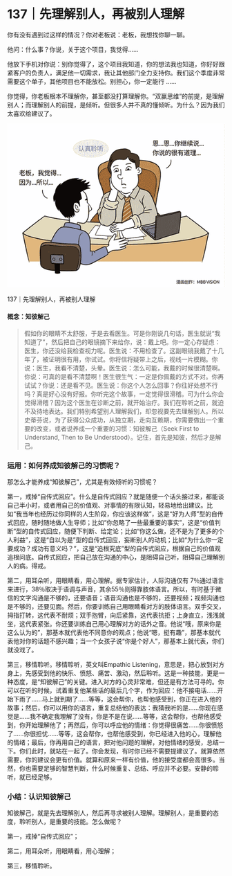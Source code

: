 # 137｜先理解别人，再被别人理解

你有没有遇到过这样的情况？你对老板说：老板，我想找你聊一聊。

他问：什么事？你说，关于这个项目，我觉得……

他放下手机对你说：别你觉得了，这个项目我知道，你的想法我也知道，你好好跟紧客户的负责人，满足他一切需求，我让其他部门全力支持你。我们这个季度非常需要这个单子，其他项目也不能放松。别担心，你一定能行 ……

你觉得，你老板根本不理解你，甚至都没打算理解你。“双赢思维”的前提，是理解别人；而理解别人的前提，是倾听。但很多人并不真的懂倾听。为什么？因为我们太喜欢给建议了。

![](img/dbd35deb22863b64080b6c7f476c87b3.jpg)

137｜先理解别人，再被别人理解

#### 概念：知彼解己

> 假如你的眼睛不太舒服，于是去看医生。可是你刚说几句话，医生就说“我知道了”，然后把自己的眼镜摘下来给你，说：戴上吧。你一定心存疑虑：医生，你还没给我检查视力呢。医生说：不用检查了。这副眼镜我戴了十几年了，被证明很有用，你试试。你将信将疑带上之后，视线一片模糊。你说：医生，我看不清楚，头晕。医生说：怎么可能，我戴的时候很清楚啊。你说：可真的是看不清楚啊！医生很生气：一定是你佩戴的方式不对。你再试试？你说：还是看不见。医生说：你这个人怎么回事？你往好处想不行吗？真是好心没有好报。你听完这个故事，一定觉得很滑稽。可为什么你会觉得滑稽？因为这个医生在诊断之前，就开始治疗。我们在聆听之前，就迫不及待地表达。我们特别希望别人理解我们，却忽视要先去理解别人。所以史蒂芬说，为了获得公众成功，从独立期，走向互赖期，你需要做出一个重要的改变，或者说养成一个重要的习惯：知彼解己（Seek First to Understand, Then to Be Understood）。记住，首先是知彼，然后才是解己。

### 运用：如何养成知彼解己的习惯呢？

那怎么才能养成“知彼解己”，尤其是有效倾听的习惯呢？

第一，戒掉“自传式回应”。什么是自传式回应？就是随便一个话头接过来，都能谈自己半小时，或者用自己的价值观、对事情的有限认知，轻易地给出建议。比如“我当年也经历过你同样的人生阶段，你应该这样做”，这是“好为人师”型的自传式回应，随时随地做人生导师；比如“你忽略了一些最重要的事实”，这是“价值判断”型的自传式回应，随便下判断、给定论；比如“你这么做，还不是为了更多的个人利益”，这是“自以为是”型的自传式回应，妄断别人的动机；比如“为什么你一定要成功？成功有意义吗？”，这是“追根究底”型的自传式回应，根据自己的价值观追根问底。自传式回应，把自己放在沟通的中心，是阻碍自己听，阻碍自己理解别人的病。得戒。

第二，用耳朵听，用眼睛看，用心理解。据专家估计，人际沟通仅有 7％通过语言来进行，38％取决于语调与声音，其余55％则得靠肢体语言。所以，有时基于微信的文字沟通是不够的，还要语音；语音沟通也是不够的，还要视频；视频沟通也是不够的，还要见面。然后，你要训练自己用眼睛看对方的肢体语言。双手交叉，拇指打转，这代表不耐烦；双手抱臂，向后紧靠，这代表抗拒；上身直立，浅浅就坐，这代表紧张。你还要训练自己用心理解对方的话外之音。他说“哦，原来你是这么认为的”，那基本就代表他不同意你的观点；他说“嗯，挺有趣”，那基本就代表他对你的话题不感兴趣；当一个女孩子说“你是个好人”，那基本上就代表，你们就没戏了。

第三，移情聆听。移情聆听，英文叫Empathic Listening，意思是，把心放到对方身上，先感受到他的快乐、愤怒、痛苦、激动，然后聆听。这是一种技能，更是一种态度，是“知彼解己”的关键。进入对方的心灵非常难，但还是有方法可寻的。你可以在听的时候，试着重复他某些话的最后几个字，作为回应：他不接电话……开始下雨了……马上就到期了……等等，这会帮你，也帮他感受到，你正在进入他的故事；然后，你可以用你的语言，重复总结他的表达：我猜我听的是……你现在感觉是……我不确定我理解了没有，你是不是在说……等等，这会帮你，也帮他感受到，你开始理解他了；再然后，你可以呼应他的情绪：你觉得很痛苦……你很愤怒了……你很担忧……等等，这会帮你，也帮他感受到，你已经进入他的心，理解他的情绪；最后，你再用自己的语言，把对他问题的理解，对他情绪的感受，总结一下。你们此时，就站在一起了。你会发现，有时你已经不需要提建议了。就算依然需要，你的建议会更有价值。就算和原来一样有价值，他的接受度都会高很多。当然，你也需要足够的智慧判断，什么时候重复、总结、呼应并不必要。安静的聆听，就已经足够。

### 小结：认识知彼解己

知彼解己，就是先去理解别人，然后再寻求被别人理解。理解别人，是重要的态度，聆听别人，是重要的技能。怎么做呢？

第一，戒掉“自传式回应”；

第二，用耳朵听，用眼睛看，用心理解；

第三，移情聆听。